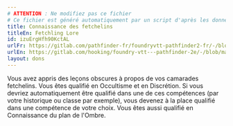 ```yaml
---
# ATTENTION : Ne modifiez pas ce fichier
# Ce fichier est généré automatiquement par un script d'après les données du module Foundry VTT officiel et de sa traduction
title: Connaissance des fetchelins
titleEn: Fetchling Lore
id: izuErgHfh90KctAL
urlFr: https://gitlab.com/pathfinder-fr/foundryvtt-pathfinder2-fr/-/blob/master/data/feats/izuErgHfh90KctAL.htm
urlEn: https://gitlab.com/hooking/foundry-vtt---pathfinder-2e/-/blob/master/packs/data/feats.db/fetchling-lore.json
layout: dons
---
```

Vous avez appris des leçons obscures à propos de vos camarades fetchelins. Vous êtes qualifié en Occultisme et en Discrétion. Si vous devriez automatiquement être qualifié dans une de ces compétences (par votre historique ou classe par exemple), vous devenez à la place qualifié dans une compétence de votre choix. Vous êtes aussi qualifié en Connaissance du plan de l'Ombre.
